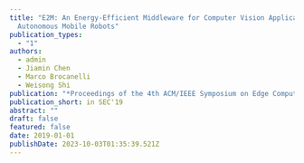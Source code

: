 ```yaml
---
title: "E2M: An Energy-Efficient Middleware for Computer Vision Applications on
  Autonomous Mobile Robots"
publication_types:
  - "1"
authors:
  - admin
  - Jiamin Chen
  - Marco Brocanelli
  - Weisong Shi
publication: "*Proceedings of the 4th ACM/IEEE Symposium on Edge Computing*"
publication_short: in SEC'19
abstract: ""
draft: false
featured: false
date: 2019-01-01
publishDate: 2023-10-03T01:35:39.521Z
---
```

